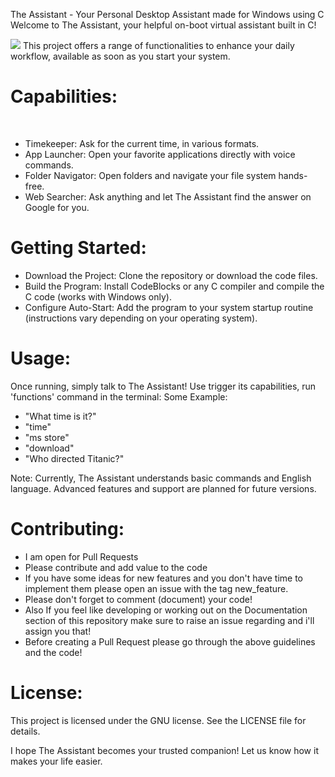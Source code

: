 The Assistant - Your Personal Desktop Assistant made for Windows using C<br>
Welcome to The Assistant, your helpful on-boot virtual assistant built in C!<br>

<img src="https://private-user-images.githubusercontent.com/138290712/300233680-54e4a67c-1652-4ccc-9404-d8c32fb827a8.png?jwt=eyJhbGciOiJIUzI1NiIsInR5cCI6IkpXVCJ9.eyJpc3MiOiJnaXRodWIuY29tIiwiYXVkIjoicmF3LmdpdGh1YnVzZXJjb250ZW50LmNvbSIsImtleSI6ImtleTUiLCJleHAiOjE3MzY3MDU3NDEsIm5iZiI6MTczNjcwNTQ0MSwicGF0aCI6Ii8xMzgyOTA3MTIvMzAwMjMzNjgwLTU0ZTRhNjdjLTE2NTItNGNjYy05NDA0LWQ4YzMyZmI4MjdhOC5wbmc_WC1BbXotQWxnb3JpdGhtPUFXUzQtSE1BQy1TSEEyNTYmWC1BbXotQ3JlZGVudGlhbD1BS0lBVkNPRFlMU0E1M1BRSzRaQSUyRjIwMjUwMTEyJTJGdXMtZWFzdC0xJTJGczMlMkZhd3M0X3JlcXVlc3QmWC1BbXotRGF0ZT0yMDI1MDExMlQxODEwNDFaJlgtQW16LUV4cGlyZXM9MzAwJlgtQW16LVNpZ25hdHVyZT1mNzFmNmFhNDI1NTdjNzg4YTZlODgzMjJlNjRmMzEyMGZhOTY3ZTA5M2NhMjhiMmE5MDY0MGI4MjZmY2I2Y2U3JlgtQW16LVNpZ25lZEhlYWRlcnM9aG9zdCJ9.FRhyNDfDoPz3nkuDPnVGAkDtDtbFPofSoGok9P2nObo"/>
This project offers a range of functionalities to enhance your daily workflow, available as soon as you start your system.
<h1>Capabilities:</h1><br>
<ul>
  <li>Timekeeper: Ask for the current time, in various formats.</li>
  <li>App Launcher: Open your favorite applications directly with voice commands.</li>
  <li>Folder Navigator: Open folders and navigate your file system hands-free.</li>
  <li>Web Searcher: Ask anything and let The Assistant find the answer on Google for you.</li>
</ul>
<h1>Getting Started:</h1>
<ul>
  <li>Download the Project: Clone the repository or download the code files.</li>
  <li>Build the Program: Install CodeBlocks or any C compiler and compile the C code (works with Windows only).</li>
  <li>Configure Auto-Start: Add the program to your system startup routine (instructions vary depending on your operating system).</li>
</ul>
<h1>Usage:</h1>
Once running, simply talk to The Assistant! Use trigger its capabilities, run 'functions' command in the terminal:
Some Example:
<ul>
  <li>"What time is it?"</li>
  <li>"time"</li>
  <li>"ms store"</li>
  <li>"download"</li>
  <li>"Who directed Titanic?"</li>
</ul>
Note: Currently, The Assistant understands basic commands and English language. Advanced features and support are planned for future versions.
<h1>Contributing:</h1>
<ul>
  <li>I am open for Pull Requests</li>
   <li>Please contribute and add value to the code</li>
   <li>If you have some ideas for new features and you don't have time to implement them please open an issue with the tag new_feature.</li>
   <li>Please don't forget to comment (document) your code!</li>
   <li>Also If you feel like developing or working out on the Documentation section of this repository make sure to raise an issue regarding and i'll assign you that!</li>
   <li>Before creating a Pull Request please go through the above guidelines and the code!</li>
</ul>
<h1>License:</h1>
This project is licensed under the GNU license. See the LICENSE file for details.

I hope The Assistant becomes your trusted companion! Let us know how it makes your life easier.
